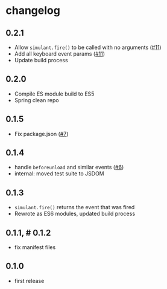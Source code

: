 # changelog

## 0.2.1

* Allow `simulant.fire()` to be called with no arguments ([#11](https://github.com/Rich-Harris/simulant/pull/11))
* Add all keyboard event params ([#11](https://github.com/Rich-Harris/simulant/pull/11))
* Update build process

## 0.2.0

* Compile ES module build to ES5
* Spring clean repo

## 0.1.5

* Fix package.json ([#7](https://github.com/Rich-Harris/simulant/issues/7))

## 0.1.4

* handle `beforeunload` and similar events ([#6](https://github.com/Rich-Harris/simulant/issues/6))
* internal: moved test suite to JSDOM

## 0.1.3

* `simulant.fire()` returns the event that was fired
* Rewrote as ES6 modules, updated build process

## 0.1.1, # 0.1.2

* fix manifest files

## 0.1.0

* first release
